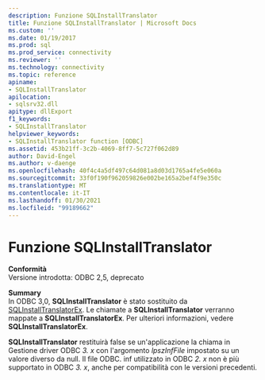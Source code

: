 ```yaml
---
description: Funzione SQLInstallTranslator
title: Funzione SQLInstallTranslator | Microsoft Docs
ms.custom: ''
ms.date: 01/19/2017
ms.prod: sql
ms.prod_service: connectivity
ms.reviewer: ''
ms.technology: connectivity
ms.topic: reference
apiname:
- SQLInstallTranslator
apilocation:
- sqlsrv32.dll
apitype: dllExport
f1_keywords:
- SQLInstallTranslator
helpviewer_keywords:
- SQLInstallTranslator function [ODBC]
ms.assetid: 453b21ff-3c2b-4069-8ff7-5c727f062d89
author: David-Engel
ms.author: v-daenge
ms.openlocfilehash: 40f4c4a5df497c64d081a8d03d1765a4fe5e060a
ms.sourcegitcommit: 33f0f190f962059826e002be165a2bef4f9e350c
ms.translationtype: MT
ms.contentlocale: it-IT
ms.lasthandoff: 01/30/2021
ms.locfileid: "99189662"
---
```

# <a name="sqlinstalltranslator-function"></a>Funzione SQLInstallTranslator
**Conformità**  
 Versione introdotta: ODBC 2,5, deprecato  
  
 **Summary**  
 In ODBC 3,0, **SQLInstallTranslator** è stato sostituito da [SQLInstallTranslatorEx](../../../odbc/reference/syntax/sqlinstalltranslatorex-function.md). Le chiamate a **SQLInstallTranslator** verranno mappate a **SQLInstallTranslatorEx**. Per ulteriori informazioni, vedere **SQLInstallTranslatorEx**.  
  
 **SQLInstallTranslator** restituirà false se un'applicazione la chiama in Gestione driver ODBC *3. x* con l'argomento *lpszInfFile* impostato su un valore diverso da null. Il file ODBC. inf utilizzato in ODBC *2. x* non è più supportato in ODBC *3. x*, anche per compatibilità con le versioni precedenti.
